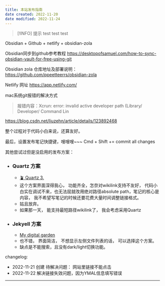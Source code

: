```yaml
---
title: 本站发布指南
date created: 2022-11-20
date modified: 2022-11-24
---
```


> [!INFO] 提示
> test test test 
> 


Obsidian + Github + netlify + obsidian-zola

Obsidian同步到github参考教程
https://desktopofsamuel.com/how-to-sync-obsidian-vault-for-free-using-git

Obsidian zola 仓库地址及部署说明：
https://github.com/ppeetteerrs/obsidian-zola

Netlify 网址
https://app.netlify.com/

mac系统git报错的解决方式
> 报错内容：Xcrun: error: invalid active developer path (Library/ Developer/ Command Lin

https://blog.csdn.net/liuzehn/article/details/123892468

整个过程对于代码小白来说，还算友好。 

最后，设置发布笔记快捷键，嗖嗖嗖~~~
Cmd + Shift += commit all changes

其他尝试过但是没启用的发布方案：

- ###  Quartz 方案
	* [🪴 Quartz 3.](https://quartz.jzhao.xyz/)
	* 这个方案界面深得我心， 功能齐全，怎奈对wikilink支持不友好， 代码小白实在调试不来，也无法屈就改用绝对路径absolute path，笔记的核心是内容， 我不希望写笔记的时候还要花费大量时间调整链接格式。 
	* 姑且放弃。 
	* 如果那一天， 能支持最短路径wikilink了， 我会考虑采用Quartz
- ### Jekyell 方案
	- [My digital garden](https://digital-garden-jekyll-template.netlify.app/)
	- 也不错， 界面简洁， 不想显示左侧文件列表的话， 可以选择这个方案。 
	- 缺点是不能搜索，且没有dark/light切换功能。 


changelog: 
- 2022-11-21 创建 待解决问题： 网站里链接不能点击
- 2022-11-22 解决链接失效问题，因为YMAL信息填写错误


---
